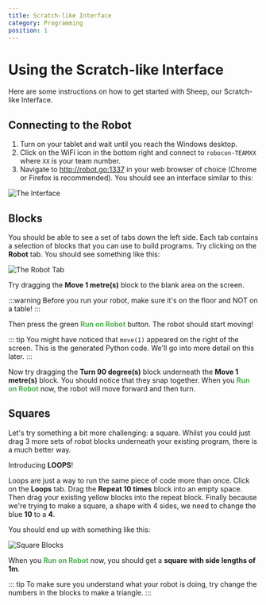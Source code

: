 ```yaml
---
title: Scratch-like Interface
category: Programming
position: 1
---
```


# Using the Scratch-like Interface

Here are some instructions on how to get started with Sheep, our Scratch-like Interface.

## Connecting to the Robot

1. Turn on your tablet and wait until you reach the Windows desktop.
2. Click on the WiFi icon in the bottom right and connect to `robocon-TEAMXX` where `XX` is your team number.
3. Navigate to <http://robot.go:1337> in your web browser of choice (Chrome or Firefox is recommended). You should see an interface similar to this:

![The Interface](/images/sheep.png)

## Blocks

You should be able to see a set of tabs down the left side. Each tab contains a selection of blocks that you can use to build programs. Try clicking on the **Robot** tab. You should see something like this:

![The Robot Tab](/images/robottab.png)

Try dragging the **Move 1 metre(s)** block to the blank area on the screen.

:::warning
Before you run your robot, make sure it's on the floor and NOT on a table!
:::

Then press the green <span style="color: #4CAF50">**Run on Robot**</span> button. The robot should start moving!

::: tip
You might have noticed that `move(1)` appeared on the right of the screen. This is the generated Python code. We'll go into more detail on this later.
:::

Now try dragging the **Turn 90 degree(s)** block underneath the **Move 1 metre(s)** block. You should notice that they snap together. When you <span style="color: #4CAF50">**Run on Robot**</span> now, the robot will move forward and then turn.

## Squares

Let's try something a bit more challenging: a square. Whilst you could just drag 3 more sets of robot blocks underneath your existing program, there is a much better way.

Introducing **LOOPS**!

Loops are just a way to run the same piece of code more than once. Click on the **Loops** tab. Drag the **Repeat 10 times** block into an empty space. Then drag your existing yellow blocks into the repeat block. Finally because we're trying to make a square, a shape with 4 sides, we need to change the blue **10** to a **4**.

You should end up with something like this:

![Square Blocks](/images/square.png)

When you <span style="color: #4CAF50">**Run on Robot**</span> now, you should get a **square with side lengths of 1m**.

::: tip
To make sure you understand what your robot is doing, try change the numbers in the blocks to make a triangle.
:::
